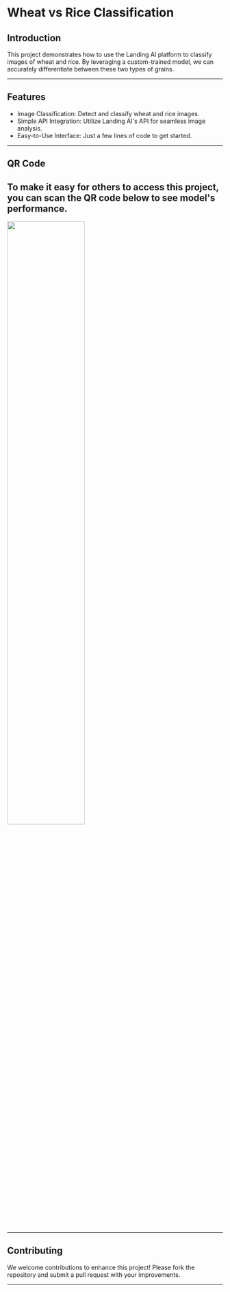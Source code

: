 # Wheat vs Rice Classification

## Introduction
This project demonstrates how to use the Landing AI platform to classify images of wheat and rice. By leveraging a custom-trained model, we can accurately differentiate between these two types of grains.

---

## Features
*  Image Classification: Detect and classify wheat and rice images.
*  Simple API Integration: Utilize Landing AI's API for seamless image analysis.
*  Easy-to-Use Interface: Just a few lines of code to get started.
---

## QR Code
To make it easy for others to access this project, you can scan the QR code below to see model's performance.
---
<img  src="https://github.com/user-attachments/assets/4a50dff4-6586-4997-83d3-95de2519e18b" width="60%" height="60%">

---

## Contributing
We welcome contributions to enhance this project! Please fork the repository and submit a pull request with your improvements.

---

